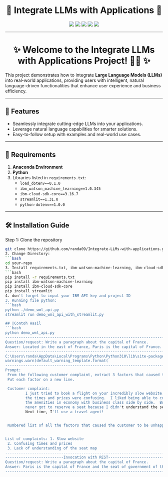 <h1 align="center">🌟 Integrate LLMs with Applications 🌟</h1>

<div align="center">
<img src="https://img.shields.io/badge/Python-3670A0?style=for-the-badge&logo=python&logoColor=ffdd54">
<img src="https://img.shields.io/badge/Anaconda-3670A0?style=for-the-badge&logo=anaconda&logoColor=white">
<img src="https://img.shields.io/badge/IBM%20Cloud-005C8E?style=for-the-badge&logo=ibmcloud&logoColor=white">
<img src="https://img.shields.io/badge/Streamlit-FF4B5C?style=for-the-badge&logo=streamlit&logoColor=white">
<img src="https://img.shields.io/badge/License-MIT-yellowgreen?style=for-the-badge&logo=opensource&logoColor=white">
</div>

---



<h1 align="center">✨ Welcome to the Integrate LLMs with Applications Project! 🤖💡 ✨</h1>

This project demonstrates how to integrate **Large Language Models (LLMs)** into real-world applications, providing users with intelligent, natural language-driven functionalities that enhance user experience and business efficiency.

---

## 🌟 Features
- Seamlessly integrate cutting-edge LLMs into your applications.
- Leverage natural language capabilities for smarter solutions.
- Easy-to-follow setup with examples and real-world use cases.

---

## 🚀 Requirements
1. **Anaconda Environment**  
2. **Python**  
3. Libraries listed in `requirements.txt`:
   - `load_dotenv==0.1.0`
   - `ibm_watson_machine_learning==1.0.345`
   - `ibm-cloud-sdk-core==3.16.7`
   - `streamlit==1.31.0`
   - `python-dotenv==1.0.0`

---

## 🛠️ Installation Guide
Step 1: Clone the repository
   ```bash
   git clone https://github.com/randa09/Integrate-LLMs-with-applications.git
2. Change Directory:
   ```bash
   cd your-repo
3. Install requirements.txt, ibm-watson-machine-learning, ibm-cloud-sdk-core, streamlit:
   ```bash
   pip install -r requirements.txt
   pip install ibm-watson-machine-learning
   pip install ibm-cloud-sdk-core
   pip install streamlit
4. don't forget to input your IBM API key and project ID
3. Running file python:
   ```bash
   python ./demo_wml_api.py
   streamlit run demo_wml_api_with_streamlit.py

## 📝Contoh Hasil
   ```bash
   python demo_wml_api.py
---------------------------------------------------------------------------
Question/request: Write a paragraph about the capital of France.
Answer: Located in the east of France, Paris is the capital of France. It is also the most populated city of France with a population of 2.2 million people. It is the seat of the French parliament, the National Assembly. The city is located in the heart of France and is surrounded by the Île-de-France region.
---------------------------------------------------------------------------
C:\Users\randa\AppData\Local\Programs\Python\Python310\lib\site-packages\ibm_watson_machine_learning\foundation_models\utils\utils.py:101: LifecycleWarning: Model 'meta-llama/llama-2-13b-chat' is in deprecated state from 2024-08-26 until None. IDs of alternative models: None. Further details: https://dataplatform.cloud.ibm.com/docs/content/wsj/analyze-data/fm-model-lifecycle.html?context=wx&audience=wdp
  warnings.warn(default_warning_template.format(
---------------------------------------------------------------------------
Prompt: 
    From the following customer complaint, extract 3 factors that caused the customer to be unhappy.
    Put each factor on a new line.

    Customer complaint:
            I just tried to book a flight on your incredibly slow website.  All
            the times and prices were confusing.  I liked being able to compare
            the amenities in economy with business class side by side.  But I
            never got to reserve a seat because I didn't understand the seat map.
            Next time, I'll use a travel agent!


    Numbered list of all the factors that caused the customer to be unhappy:


List of complaints: 1. Slow website
    2. Confusing times and prices
    3. Lack of understanding of the seat map
---------------------------------------------------------------------------
--------------------------Invocation with REST-------------------------------------------
Question/request: Write a paragraph about the capital of France.
Answer: Paris is the capital of France and the seat of government of the French Republic. The city is located in the heart of the Ile-de-France region, and its inhabitants are called Parisiens. The official name of the city is "Paris" (in French) or "Roubaix" (in Occitan).
---------------------------------------------------------------------------
